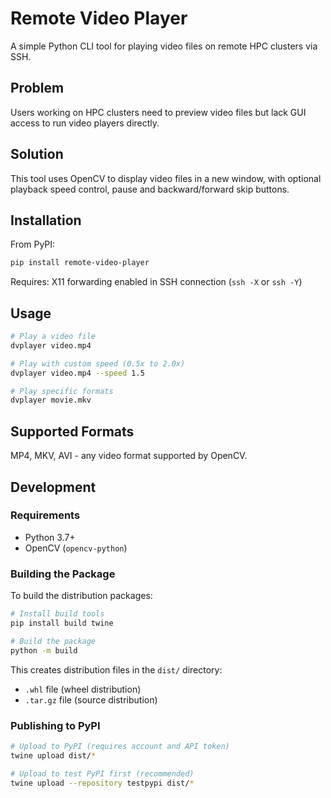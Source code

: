 # Remote Video Player

A simple Python CLI tool for playing video files on remote HPC clusters via SSH.

## Problem

Users working on HPC clusters need to preview video files but lack GUI access to run video players directly.

## Solution

This tool uses OpenCV to display video files in a new window, with optional playback speed control, pause and backward/forward skip buttons.

## Installation

From PyPI:
```bash
pip install remote-video-player
```
Requires: X11 forwarding enabled in SSH connection (`ssh -X` or `ssh -Y`)

## Usage

```bash
# Play a video file
dvplayer video.mp4

# Play with custom speed (0.5x to 2.0x)
dvplayer video.mp4 --speed 1.5

# Play specific formats
dvplayer movie.mkv
```
## Supported Formats

MP4, MKV, AVI - any video format supported by OpenCV.

## Development

### Requirements

- Python 3.7+
- OpenCV (`opencv-python`)

### Building the Package

To build the distribution packages:

```bash
# Install build tools
pip install build twine

# Build the package
python -m build
```

This creates distribution files in the `dist/` directory:
- `.whl` file (wheel distribution)
- `.tar.gz` file (source distribution)

### Publishing to PyPI

```bash
# Upload to PyPI (requires account and API token)
twine upload dist/*

# Upload to test PyPI first (recommended)
twine upload --repository testpypi dist/*
```

